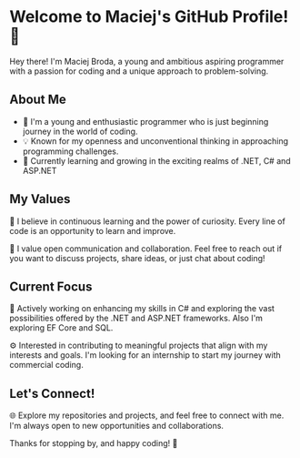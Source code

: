 # Welcome to Maciej's GitHub Profile! 👋

Hey there! I'm Maciej Broda, a young and ambitious aspiring programmer with a passion for coding and a unique approach to problem-solving.

## About Me

- 🚀 I'm a young and enthusiastic programmer who is just beginning journey in the world of coding.
- 💡 Known for my openness and unconventional thinking in approaching programming challenges.
- 🌱 Currently learning and growing in the exciting realms of .NET, C# and ASP.NET

## My Values

🌟 I believe in continuous learning and the power of curiosity. Every line of code is an opportunity to learn and improve.

💬 I value open communication and collaboration. Feel free to reach out if you want to discuss projects, share ideas, or just chat about coding!

## Current Focus

🎯 Actively working on enhancing my skills in C# and exploring the vast possibilities offered by the .NET and ASP.NET frameworks. Also I'm exploring EF Core and SQL.

⚙️ Interested in contributing to meaningful projects that align with my interests and goals. I'm looking for an internship to start my journey with commercial coding.

## Let's Connect!

🌐 Explore my repositories and projects, and feel free to connect with me. I'm always open to new opportunities and collaborations.

Thanks for stopping by, and happy coding! 🚀
